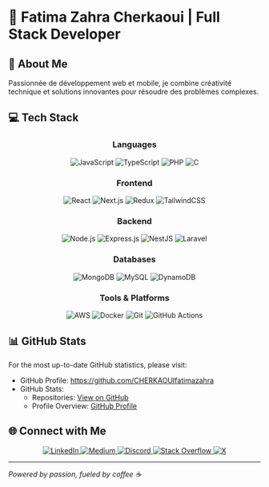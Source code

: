 # 👋 Fatima Zahra Cherkaoui | Full Stack Developer

## 🚀 About Me
Passionnée de développement web et mobile, je combine créativité technique et solutions innovantes pour résoudre des problèmes complexes.

## 💻 Tech Stack
<div align="center">
  
### Languages
![JavaScript](https://img.shields.io/badge/-JavaScript-F7DF1E?style=flat-square&logo=javascript&logoColor=black)
![TypeScript](https://img.shields.io/badge/-TypeScript-3178C6?style=flat-square&logo=typescript&logoColor=white)
![PHP](https://img.shields.io/badge/-PHP-777BB4?style=flat-square&logo=php&logoColor=white)
![C](https://img.shields.io/badge/-C-00599C?style=flat-square&logo=c&logoColor=white)

### Frontend
![React](https://img.shields.io/badge/-React-61DAFB?style=flat-square&logo=react&logoColor=black)
![Next.js](https://img.shields.io/badge/-Next.js-000000?style=flat-square&logo=next.js&logoColor=white)
![Redux](https://img.shields.io/badge/-Redux-764ABC?style=flat-square&logo=redux&logoColor=white)
![TailwindCSS](https://img.shields.io/badge/-Tailwind%20CSS-38B2AC?style=flat-square&logo=tailwind-css&logoColor=white)

### Backend
![Node.js](https://img.shields.io/badge/-Node.js-6DA55F?style=flat-square&logo=node.js&logoColor=white)
![Express.js](https://img.shields.io/badge/-Express.js-404D59?style=flat-square&logo=express&logoColor=white)
![NestJS](https://img.shields.io/badge/-NestJS-E0234E?style=flat-square&logo=nestjs&logoColor=white)
![Laravel](https://img.shields.io/badge/-Laravel-FF2D20?style=flat-square&logo=laravel&logoColor=white)

### Databases
![MongoDB](https://img.shields.io/badge/-MongoDB-4EA94B?style=flat-square&logo=mongodb&logoColor=white)
![MySQL](https://img.shields.io/badge/-MySQL-4479A1?style=flat-square&logo=mysql&logoColor=white)
![DynamoDB](https://img.shields.io/badge/-Amazon%20DynamoDB-4053D6?style=flat-square&logo=Amazon%20DynamoDB&logoColor=white)

### Tools & Platforms
![AWS](https://img.shields.io/badge/-AWS-FF9900?style=flat-square&logo=amazon-aws&logoColor=white)
![Docker](https://img.shields.io/badge/-Docker-0db7ed?style=flat-square&logo=docker&logoColor=white)
![Git](https://img.shields.io/badge/-Git-F05033?style=flat-square&logo=git&logoColor=white)
![GitHub Actions](https://img.shields.io/badge/-GitHub%20Actions-2671E5?style=flat-square&logo=githubactions&logoColor=white)
</div>

## 📊 GitHub Stats
For the most up-to-date GitHub statistics, please visit:
- GitHub Profile: https://github.com/CHERKAOUIfatimazahra
- GitHub Stats: 
  - Repositories: [View on GitHub](https://github.com/CHERKAOUIfatimazahra?tab=repositories)
  - Profile Overview: [GitHub Profile](https://github.com/CHERKAOUIfatimazahra)

## 🌐 Connect with Me
<div align="center">
  <a href="https://linkedin.com/in/fatimazahra-cherkaoui" target="_blank">
    <img src="https://img.shields.io/badge/-LinkedIn-0077B5?style=flat-square&logo=linkedin&logoColor=white" alt="LinkedIn"/>
  </a>
  <a href="https://medium.com/@cherkaoui.fatimazahra97" target="_blank">
    <img src="https://img.shields.io/badge/-Medium-12100E?style=flat-square&logo=medium&logoColor=white" alt="Medium"/>
  </a>
  <a href="https://discord.gg/fatimazahr" target="_blank">
    <img src="https://img.shields.io/badge/-Discord-7289DA?style=flat-square&logo=discord&logoColor=white" alt="Discord"/>
  </a>
  <a href="https://stackoverflow.com/users/28805612" target="_blank">
    <img src="https://img.shields.io/badge/-Stack%20Overflow-FE7A16?style=flat-square&logo=stack-overflow&logoColor=white" alt="Stack Overflow"/>
  </a>
  <a href="https://x.com/@FatimaZahr91055" target="_blank">
    <img src="https://img.shields.io/badge/-X-000000?style=flat-square&logo=x&logoColor=white" alt="X"/>
  </a>
</div>

---
*Powered by passion, fueled by coffee ☕*
